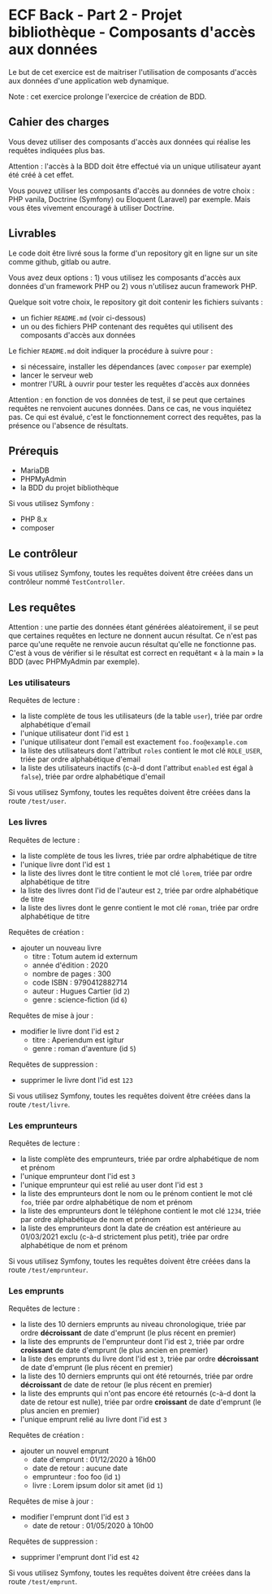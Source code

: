 # ECF Back - Part 2 - Projet bibliothèque - Composants d'accès aux données

Le but de cet exercice est de maitriser l'utilisation de composants d'accès aux données d'une application web dynamique.

Note : cet exercice prolonge l'exercice de création de BDD.

## Cahier des charges

Vous devez utiliser des composants d'accès aux données qui réalise les requêtes indiquées plus bas.

Attention : l'accès à la BDD doit être effectué via un unique utilisateur ayant été créé à cet effet.

Vous pouvez utiliser les composants d'accès au données de votre choix : PHP vanila, Doctrine (Symfony) ou Eloquent (Laravel) par exemple.
Mais vous êtes vivement encouragé à utiliser Doctrine.

## Livrables

Le code doit être livré sous la forme d'un repository git en ligne sur un site comme github, gitlab ou autre.

Vous avez deux options : 1) vous utilisez les composants d'accès aux données d'un framework PHP ou 2) vous n'utilisez aucun framework PHP.

Quelque soit votre choix, le repository git doit contenir les fichiers suivants :

- un fichier `README.md` (voir ci-dessous)
- un ou des fichiers PHP contenant des requêtes qui utilisent des composants d'accès aux données

Le fichier `README.md` doit indiquer la procédure à suivre pour :

- si nécessaire, installer les dépendances (avec `composer` par exemple)
- lancer le serveur web
- montrer l'URL à ouvrir pour tester les requêtes d'accès aux données

Attention : en fonction de vos données de test, il se peut que certaines requêtes ne renvoient aucunes données.
Dans ce cas, ne vous inquiétez pas.
Ce qui est évalué, c'est le fonctionnement correct des requêtes, pas la présence ou l'absence de résultats.

## Prérequis

- MariaDB
- PHPMyAdmin
- la BDD du projet bibliothèque

Si vous utilisez Symfony :

- PHP 8.x
- composer

## Le contrôleur

Si vous utilisez Symfony, toutes les requêtes doivent être créées dans un contrôleur nommé `TestController`.

## Les requêtes

Attention : une partie des données étant générées aléatoirement, il se peut que certaines requêtes en lecture ne donnent aucun résultat.
Ce n'est pas parce qu'une requête ne renvoie aucun résultat qu'elle ne fonctionne pas.
C'est à vous de vérifier si le résultat est correct en requêtant « à la main » la BDD (avec PHPMyAdmin par exemple).

### Les utilisateurs

Requêtes de lecture :

- la liste complète de tous les utilisateurs (de la table `user`), triée par ordre alphabétique d'email
- l'unique utilisateur dont l'id est `1`
- l'unique utilisateur dont l'email est exactement `foo.foo@example.com`
- la liste des utilisateurs dont l'attribut `roles` contient le mot clé `ROLE_USER`, triée par ordre alphabétique d'email
- la liste des utilisateurs inactifs (c-à-d dont l'attribut `enabled` est égal à `false`), triée par ordre alphabétique d'email

Si vous utilisez Symfony, toutes les requêtes doivent être créées dans la route `/test/user`.

### Les livres

Requêtes de lecture :

- la liste complète de tous les livres, triée par ordre alphabétique de titre
- l'unique livre dont l'id est `1`
- la liste des livres dont le titre contient le mot clé `lorem`, triée par ordre alphabétique de titre
- la liste des livres dont l'id de l'auteur est `2`, triée par ordre alphabétique de titre
- la liste des livres dont le genre contient le mot clé `roman`, triée par ordre alphabétique de titre

Requêtes de création :

- ajouter un nouveau livre
  - titre : Totum autem id externum
  - année d'édition : 2020
  - nombre de pages : 300
  - code ISBN : 9790412882714
  - auteur : Hugues Cartier (id `2`)
  - genre : science-fiction (id `6`)

Requêtes de mise à jour :

- modifier le livre dont l'id est `2`
  - titre : Aperiendum est igitur
  - genre : roman d'aventure (id `5`)

Requêtes de suppression :

- supprimer le livre dont l'id est `123`

Si vous utilisez Symfony, toutes les requêtes doivent être créées dans la route `/test/livre`.

### Les emprunteurs

Requêtes de lecture :

- la liste complète des emprunteurs, triée par ordre alphabétique de nom et prénom
- l'unique emprunteur dont l'id est `3`
- l'unique emprunteur qui est relié au user dont l'id est `3`
- la liste des emprunteurs dont le nom ou le prénom contient le mot clé `foo`, triée par ordre alphabétique de nom et prénom
- la liste des emprunteurs dont le téléphone contient le mot clé `1234`, triée par ordre alphabétique de nom et prénom
- la liste des emprunteurs dont la date de création est antérieure au 01/03/2021 exclu (c-à-d strictement plus petit), triée par ordre alphabétique de nom et prénom

Si vous utilisez Symfony, toutes les requêtes doivent être créées dans la route `/test/emprunteur`.

### Les emprunts

Requêtes de lecture :

- la liste des 10 derniers emprunts au niveau chronologique, triée par ordre **décroissant** de date d'emprunt (le plus récent en premier)
- la liste des emprunts de l'emprunteur dont l'id est `2`, triée par ordre **croissant** de date d'emprunt (le plus ancien en premier)
- la liste des emprunts du livre dont l'id est `3`, triée par ordre **décroissant** de date d'emprunt (le plus récent en premier)
- la liste des 10 derniers emprunts qui ont été retournés, triée par ordre **décroissant** de date de retour (le plus récent en premier)
- la liste des emprunts qui n'ont pas encore été retournés (c-à-d dont la date de retour est nulle), triée par ordre **croissant** de date d'emprunt (le plus ancien en premier)
- l'unique emprunt relié au livre dont l'id est `3`

Requêtes de création :

- ajouter un nouvel emprunt
  - date d'emprunt : 01/12/2020 à 16h00
  - date de retour : aucune date
  - emprunteur : foo foo (id `1`)
  - livre : Lorem ipsum dolor sit amet (id `1`)

Requêtes de mise à jour :

- modifier l'emprunt dont l'id est `3`
  - date de retour : 01/05/2020 à 10h00

Requêtes de suppression :

- supprimer l'emprunt dont l'id est `42`

Si vous utilisez Symfony, toutes les requêtes doivent être créées dans la route `/test/emprunt`.
